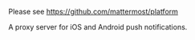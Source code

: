 

Please see https://github.com/mattermost/platform

A proxy server for iOS and Android push notifications.